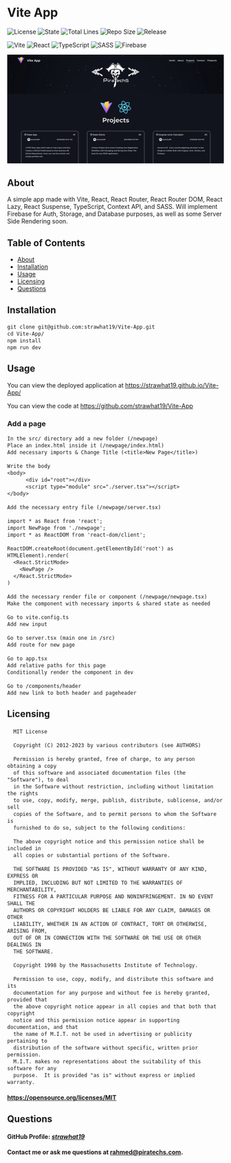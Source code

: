 # Vite App

![License](https://img.shields.io/github/license/strawhat19/Vite-App)
![State](https://img.shields.io/github/deployments/strawhat19/Vite-App/github-pages)
![Total Lines](https://img.shields.io/tokei/lines/github/strawhat19/Vite-App)
![Repo Size](https://img.shields.io/github/repo-size/strawhat19/Vite-App)
![Release](https://img.shields.io/github/v/release/strawhat19/Vite-App)

![Vite](https://img.shields.io/badge/vite-%23646CFF.svg?style=for-the-badge&logo=vite&logoColor=white)
![React](https://img.shields.io/badge/react-%2320232a.svg?style=for-the-badge&logo=react&logoColor=%2361DAFB)
![TypeScript](https://img.shields.io/badge/typescript-%23007ACC.svg?style=for-the-badge&logo=typescript&logoColor=white)
![SASS](https://img.shields.io/badge/SASS-hotpink.svg?style=for-the-badge&logo=SASS&logoColor=white)
![Firebase](https://img.shields.io/badge/Firebase-039BE5?style=for-the-badge&logo=Firebase&logoColor=white)

![Screenshot of Application](./src/assets/v03.png)

## About
A simple app made with Vite, React, React Router, React Router DOM, React Lazy, React Suspense, TypeScript, Context API, and SASS. Will implement Firebase for Auth, Storage, and Database purposes, as well as some Server Side Rendering soon.

## Table of Contents  
* [About](#about)
* [Installation](#installation)
* [Usage](#usage)
* [Licensing](#licensing)
* [Questions](#questions)

## Installation
```
git clone git@github.com:strawhat19/Vite-App.git
cd Vite-App/
npm install
npm run dev
```

## Usage
You can view the deployed application at https://strawhat19.github.io/Vite-App/

You can view the code at https://github.com/strawhat19/Vite-App

### Add a page
```
In the src/ directory add a new folder (/newpage)
Place an index.html inside it (/newpage/index.html)
Add necessary imports & Change Title (<title>New Page</title>)

Write the body
<body>
      <div id="root"></div>
      <script type="module" src="./server.tsx"></script>
</body>
      
Add the necessary entry file (/newpage/server.tsx)

import * as React from 'react';
import NewPage from './newpage';
import * as ReactDOM from 'react-dom/client';

ReactDOM.createRoot(document.getElementById('root') as HTMLElement).render(
  <React.StrictMode>
    <NewPage />
  </React.StrictMode>
)

Add the necessary render file or component (/newpage/newpage.tsx)
Make the component with necessary imports & shared state as needed

Go to vite.config.ts
Add new input

Go to server.tsx (main one in /src)
Add route for new page

Go to app.tsx
Add relative paths for this page
Conditionally render the component in dev

Go to /components/header
Add new link to both header and pageheader
```

## Licensing
#### 
      MIT License

      Copyright (C) 2012-2023 by various contributors (see AUTHORS)

      Permission is hereby granted, free of charge, to any person obtaining a copy
      of this software and associated documentation files (the "Software"), to deal
      in the Software without restriction, including without limitation the rights
      to use, copy, modify, merge, publish, distribute, sublicense, and/or sell
      copies of the Software, and to permit persons to whom the Software is
      furnished to do so, subject to the following conditions:

      The above copyright notice and this permission notice shall be included in
      all copies or substantial portions of the Software.

      THE SOFTWARE IS PROVIDED "AS IS", WITHOUT WARRANTY OF ANY KIND, EXPRESS OR
      IMPLIED, INCLUDING BUT NOT LIMITED TO THE WARRANTIES OF MERCHANTABILITY,
      FITNESS FOR A PARTICULAR PURPOSE AND NONINFRINGEMENT. IN NO EVENT SHALL THE
      AUTHORS OR COPYRIGHT HOLDERS BE LIABLE FOR ANY CLAIM, DAMAGES OR OTHER
      LIABILITY, WHETHER IN AN ACTION OF CONTRACT, TORT OR OTHERWISE, ARISING FROM,
      OUT OF OR IN CONNECTION WITH THE SOFTWARE OR THE USE OR OTHER DEALINGS IN
      THE SOFTWARE.
      
      Copyright 1998 by the Massachusetts Institute of Technology.

      Permission to use, copy, modify, and distribute this software and its
      documentation for any purpose and without fee is hereby granted, provided that
      the above copyright notice appear in all copies and that both that copyright
      notice and this permission notice appear in supporting documentation, and that
      the name of M.I.T. not be used in advertising or publicity pertaining to
      distribution of the software without specific, written prior permission.
      M.I.T. makes no representations about the suitability of this software for any
      purpose.  It is provided "as is" without express or implied warranty.
#### https://opensource.org/licenses/MIT

## Questions
#### GitHub Profile: [*strawhat19*](https://github.com/strawhat19)
#### Contact me or ask me questions at [rahmed@piratechs.com](mailto:rahmed@piratechs.com).